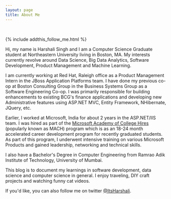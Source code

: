 ```yaml
---
layout: page
title: About Me
---
```


<div class="smallerCircularProfilePic"></div>

<br>

{% include addthis_follow_me.html %}

Hi, my name is Harshali Singh and I am a Computer Science Graduate student at Northeastern University living in Boston, MA. My interests currently revolve around Data Science, Big Data Analytics, Software Development, Product Management and Machine Learning. 

I am currently working at Red Hat, Raleigh office as a Product Management Intern in the JBoss Application Platforms team. I have done my previous co-op at Boston Consulting Group in the Business Systems Group as a Software Engineering Co-op. I was primarily responsible for building enhancements to existing BCG's finance applications and developing new Administrative features using ASP.NET MVC, Entity Framework, NHibernate, JQuery, etc.

Earlier, I worked at Microsoft, India for about 2 years in the ASP.NET/IIS team. I was hired as part of the [Microsoft Academy of College Hires](https://careers.microsoft.com/students/mach) (popularly known as MACH) program which is as an 18-24 month accelerated career development program for recently graduated students. As part of this program, I underwent intensive training on various Microsoft Products and gained leadership, networking and technical skills.

I also have a Bachelor's Degree in Computer Engineering from Ramrao Adik Institute of Technology, University of Mumbai. 

This blog is to document my learnings in software development, data science and computer science in general. I enjoy traveling, DIY craft projects and watching funny cat videos. 

If you'd like, you can also follow me on twitter [@ItsHarshali](https://twitter.com/ItsHarshali).